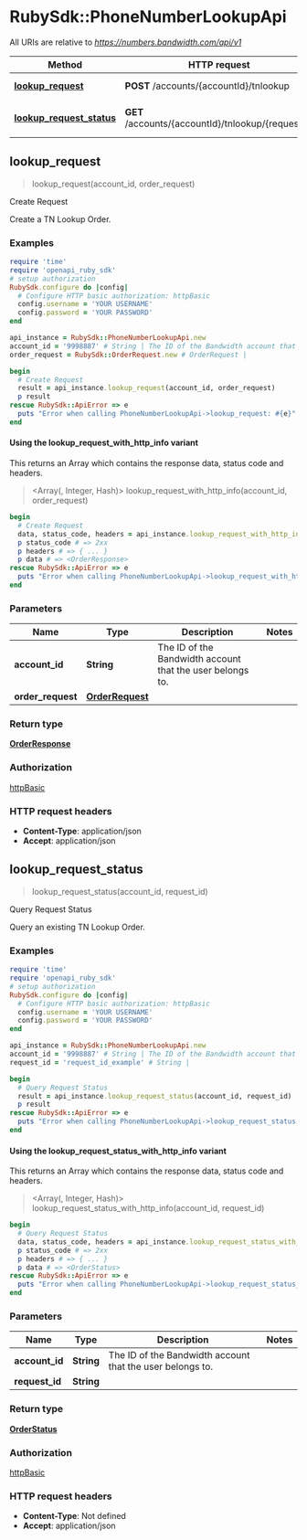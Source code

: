 # RubySdk::PhoneNumberLookupApi

All URIs are relative to *https://numbers.bandwidth.com/api/v1*

| Method | HTTP request | Description |
| ------ | ------------ | ----------- |
| [**lookup_request**](PhoneNumberLookupApi.md#lookup_request) | **POST** /accounts/{accountId}/tnlookup | Create Request |
| [**lookup_request_status**](PhoneNumberLookupApi.md#lookup_request_status) | **GET** /accounts/{accountId}/tnlookup/{requestId} | Query Request Status |


## lookup_request

> <OrderResponse> lookup_request(account_id, order_request)

Create Request

Create a TN Lookup Order.

### Examples

```ruby
require 'time'
require 'openapi_ruby_sdk'
# setup authorization
RubySdk.configure do |config|
  # Configure HTTP basic authorization: httpBasic
  config.username = 'YOUR USERNAME'
  config.password = 'YOUR PASSWORD'
end

api_instance = RubySdk::PhoneNumberLookupApi.new
account_id = '9998887' # String | The ID of the Bandwidth account that the user belongs to.
order_request = RubySdk::OrderRequest.new # OrderRequest | 

begin
  # Create Request
  result = api_instance.lookup_request(account_id, order_request)
  p result
rescue RubySdk::ApiError => e
  puts "Error when calling PhoneNumberLookupApi->lookup_request: #{e}"
end
```

#### Using the lookup_request_with_http_info variant

This returns an Array which contains the response data, status code and headers.

> <Array(<OrderResponse>, Integer, Hash)> lookup_request_with_http_info(account_id, order_request)

```ruby
begin
  # Create Request
  data, status_code, headers = api_instance.lookup_request_with_http_info(account_id, order_request)
  p status_code # => 2xx
  p headers # => { ... }
  p data # => <OrderResponse>
rescue RubySdk::ApiError => e
  puts "Error when calling PhoneNumberLookupApi->lookup_request_with_http_info: #{e}"
end
```

### Parameters

| Name | Type | Description | Notes |
| ---- | ---- | ----------- | ----- |
| **account_id** | **String** | The ID of the Bandwidth account that the user belongs to. |  |
| **order_request** | [**OrderRequest**](OrderRequest.md) |  |  |

### Return type

[**OrderResponse**](OrderResponse.md)

### Authorization

[httpBasic](../README.md#httpBasic)

### HTTP request headers

- **Content-Type**: application/json
- **Accept**: application/json


## lookup_request_status

> <OrderStatus> lookup_request_status(account_id, request_id)

Query Request Status

Query an existing TN Lookup Order.

### Examples

```ruby
require 'time'
require 'openapi_ruby_sdk'
# setup authorization
RubySdk.configure do |config|
  # Configure HTTP basic authorization: httpBasic
  config.username = 'YOUR USERNAME'
  config.password = 'YOUR PASSWORD'
end

api_instance = RubySdk::PhoneNumberLookupApi.new
account_id = '9998887' # String | The ID of the Bandwidth account that the user belongs to.
request_id = 'request_id_example' # String | 

begin
  # Query Request Status
  result = api_instance.lookup_request_status(account_id, request_id)
  p result
rescue RubySdk::ApiError => e
  puts "Error when calling PhoneNumberLookupApi->lookup_request_status: #{e}"
end
```

#### Using the lookup_request_status_with_http_info variant

This returns an Array which contains the response data, status code and headers.

> <Array(<OrderStatus>, Integer, Hash)> lookup_request_status_with_http_info(account_id, request_id)

```ruby
begin
  # Query Request Status
  data, status_code, headers = api_instance.lookup_request_status_with_http_info(account_id, request_id)
  p status_code # => 2xx
  p headers # => { ... }
  p data # => <OrderStatus>
rescue RubySdk::ApiError => e
  puts "Error when calling PhoneNumberLookupApi->lookup_request_status_with_http_info: #{e}"
end
```

### Parameters

| Name | Type | Description | Notes |
| ---- | ---- | ----------- | ----- |
| **account_id** | **String** | The ID of the Bandwidth account that the user belongs to. |  |
| **request_id** | **String** |  |  |

### Return type

[**OrderStatus**](OrderStatus.md)

### Authorization

[httpBasic](../README.md#httpBasic)

### HTTP request headers

- **Content-Type**: Not defined
- **Accept**: application/json

